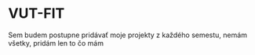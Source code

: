 # VUT-FIT
Sem budem postupne pridávať moje projekty z každého semestu, nemám všetky, pridám len to čo mám
